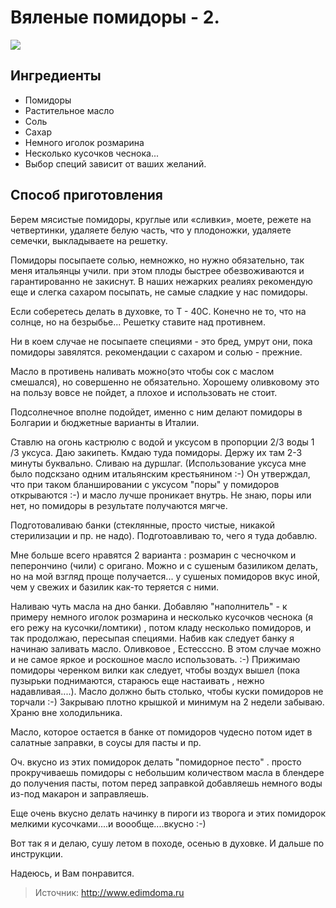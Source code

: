 # Вяленые помидоры - 2.
![](/images/Kulinar/Zagotovki/sun-dried-tomatoes.jpg)

## Ингредиенты
- Помидоры
- Растительное масло
- Соль
- Сахар
- Немного иголок розмарина
- Несколько кусочков чеснока...
- Выбор специй зависит от ваших желаний.

## Способ приготовления
Берем мясистые помидоры, круглые или «сливки», моете, режете на четвертинки, удаляете белую часть, что у плодоножки, удаляете семечки, выкладываете на решетку.

Помидоры посыпаете солью, немножко, но нужно обязательно, так меня итальянцы учили. при этом плоды быстрее обезвоживаются и гарантированно не закиснут. В наших нежарких реалиях рекомендую еще и слегка сахаром посыпать, не самые сладкие у нас помидоры.

Если соберетесь делать в духовке, то Т - 40С. Конечно не то, что на солнце, но на безрыбье... Решетку ставите над противнем.

Ни в коем случае не посыпаете специями - это бред, умрут они, пока помидоры завялятся. рекомендации с сахаром и солью - прежние.

Масло в противень наливать можно(это чтобы сок с маслом смешался), но совершенно не обязательно. Хорошему оливковому это на пользу вовсе не пойдет, а плохое и использовать не стоит.

Подсолнечное вполне подойдет, именно с ним делают помидоры в Болгарии и бюджетные варианты в Италии.

Ставлю на огонь кастрюлю с водой и уксусом в пропорции 2/3 воды 1 /3 уксуса. Даю закипеть. Кмдаю туда помидоры. Держу их там 2-3 минуты буквально. Сливаю на дуршлаг. (Использование уксуса мне было подскзано одним итальянским крестьянином :-) Он утверждал, что при таком бланшировании с уксусом "поры" у помидоров открываются :-) и масло лучше проникает внутрь. Не знаю, поры или нет, но помидоры в результате получаются мягче.

Подготоваливаю банки (стеклянные, просто чистые, никакой стерилизации и пр. не надо). Подготоавливаю то, чего я туда добавлю.

Мне больше всего нравятся 2 варианта : розмарин с чесночком и пеперончино (чили) с оригано. Можно и с сушеным базиликом делать, но на мой взгляд проще получается... у сушеных помидоров вкус иной, чем у свежих и базилик как-то теряется с ними.

Наливаю чуть масла на дно банки. Добавляю "наполнитель" - к примеру немного иголок розмарина и несколько кусочков чеснока (я его режу на кусочки/ломтики) , потом кладу несколько помидоров, и так продолжаю, пересыпая специями. Набив как следует банку я начинаю заливать масло. Оливковое , Естесссно. В этом случае можно и не самое яркое и роскошное масло использовать. :-) Прижимаю помидоры черенком вилки как следует, чтобы воздух вышел (пока пузырьки поднимаются, стараюсь еще настаивать , нежно надавливая....). Масло должно быть столько, чтобы куски помидоров не торчали :-) Закрываю плотно крышкой и минимум на 2 недели забываю. Храню вне холодильника.

Масло, которое остается в банке от помидоров чудесно потом идет в салатные заправки, в соусы для пасты и пр.

Оч. вкусно из этих помидорок делать "помидорное песто" . просто прокручиваешь помидоры с небольшим количеством масла в блендере до получения пасты, потом перед заправкой добавляешь немного воды из-под макарон и заправляешь.

Еще очень вкусно делать начинку в пироги из творога и этих помидорок мелкими кусочками....и воообще....вкусно :-)

Вот так я и делаю, сушу летом в походе, осенью в духовке. И дальше по инструкции.

Надеюсь, и Вам понравится.

> Источник: http://www.edimdoma.ru
